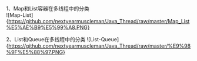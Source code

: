 1、Map和List容器在多线程中的分类<br>
![Map-List]{https://github.com/nextyearmuscleman/Java_Thread/raw/master/Map_List%E5%AE%B9%E5%99%A8.PNG}

2、List和Queue在多线程中的分类
![List-Queue]{https://github.com/nextyearmuscleman/Java_Thread/raw/master/%E9%98%9F%E5%88%97.PNG}
